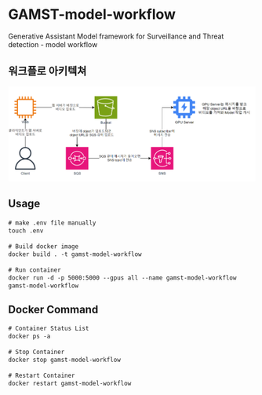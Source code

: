 # GAMST-model-workflow
Generative Assistant Model framework for Surveillance and Threat detection - model workflow

## 워크플로 아키텍쳐
![architecture.png](./mdImg/20240325_150147.png)

## Usage
```
# make .env file manually
touch .env

# Build docker image
docker build . -t gamst-model-workflow

# Run container
docker run -d -p 5000:5000 --gpus all --name gamst-model-workflow gamst-model-workflow
```

## Docker Command
```
# Container Status List
docker ps -a

# Stop Container
docker stop gamst-model-workflow

# Restart Container
docker restart gamst-model-workflow
```